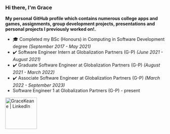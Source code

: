 ### Hi there, I'm Grace

<b>My personal GitHub profile which contains numerous college apps and games, assignments, group development projects, presentations and personal projects I previously worked on!.</b>

- 🎓 Completed my BSc (Honours) in Computing in Software Development degree <i>(September 2017 - May 2021)</i>
- ✔️ Software Engineer Intern at Globalization Partners (G-P) <i>(June 2021 - August 2021) </i>
- ✔️ Graduate Software Engineer at Globalization Partners (G-P) <i>(August 2021 - March 2022) </i>
- ✔️ Associate Software Engineer at Globalization Partners (G-P) <i>(March 2022 - September 2023) </i>
- Software Engineer 1 at Globalization Partners (G-P) - present

[<img align="left" alt="GraceKeane | LinkedIn" width="100px" src="https://cdn4.iconfinder.com/data/icons/flat-brand-logo-2/512/linkedin-256.png" />][LinkedIn]

[LinkedIn]: www.linkedin.com/in/grace-keane-software-engineer

